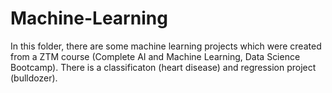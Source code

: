 # Machine-Learning

In this folder, there are some machine learning projects which were created from a ZTM course (Complete AI and Machine Learning, Data Science Bootcamp).
There is a classificaton (heart disease) and regression project (bulldozer).
